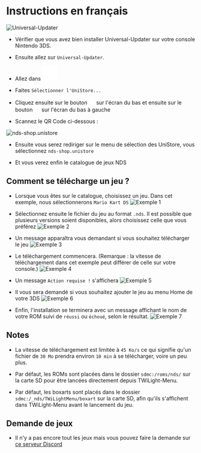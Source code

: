 # Instructions en français

![Universal-Updater](https://raw.githubusercontent.com/TheRinzler65/NDS-Shop/main/docs/favicon.ico)

- Vérifier que vous avez bien installer Universal-Updater sur votre console Nintendo 3DS.

- Ensuite allez sur `Universal-Updater`.

- Allez dans ![Réglages](https://github.com/Universal-Team/Universal-Updater/raw/master/assets/gfx/sprites/settings.png)

- Faites `Sélectionner l'UniStore...`

- Cliquez ensuite sur le bouton ![Ajout](https://github.com/Universal-Team/Universal-Updater/raw/master/assets/gfx/sprites/add.png) sur l'écran du bas et ensuite sur le bouton ![QR Code](https://github.com/Universal-Team/Universal-Updater/raw/master/assets/gfx/sprites/qr_code.png) sur l'écran du bas à gauche

- Scannez le QR Code ci-dessous : 


![nds-shop.unistore](https://github.com/TheRinzler65/NDS-Shop/raw/main/qrcode-nds-shop.unistore.png)


- Ensuite vous serez rediriger sur le menu de sélection des UniStore, vous sélectionnez `nds-shop.unistore`

- Et vous verez enfin le catalogue de jeux NDS


## Comment se télécharge un jeu ?

- Lorsque vous êtes sur le catalogue, choisissez un jeu. Dans cet exemple, nous sélectionnerons `Mario Kart DS` ![Exemple 1](https://github.com/TheRinzler65/NDS-Shop/raw/main/tutorial/screenshots/exemple1FR.png)

- Sélectionnez ensuite le fichier du jeu au format `.nds`. Il est possible que plusieurs versions soient disponibles, alors choisissez celle que vous préférez ![Exemple 2](https://github.com/TheRinzler65/NDS-Shop/raw/main/tutorial/screenshots/exemple2FR.png)

- Un message apparaîtra vous demandant si vous souhaitez télécharger le jeu ![Exemple 3](https://github.com/TheRinzler65/NDS-Shop/raw/main/tutorial/screenshots/exemple3FR.png)

- Le téléchargement commencera. (Remarque : la vitesse de téléchargement dans cet exemple peut différer de celle sur votre console.) ![Exemple 4](https://github.com/TheRinzler65/NDS-Shop/raw/main/tutorial/screenshots/exemple4FR.png)

- Un message `Action requise !` s'affichera ![Exemple 5](https://github.com/TheRinzler65/NDS-Shop/raw/main/tutorial/screenshots/exemple5FR.png)

- Il vous sera demandé si vous souhaitez ajouter le jeu au menu Home de votre 3DS  ![Exemple 6](https://github.com/TheRinzler65/NDS-Shop/raw/main/tutorial/screenshots/exemple6FR.png)

- Enfin, l'installation se terminera avec un message affichant le nom de votre ROM suivi de `réussi` ou `échoué`, selon le résultat. ![Exemple 7](https://github.com/TheRinzler65/NDS-Shop/raw/main/tutorial/screenshots/exemple7FR.png)


## Notes

- La vitesse de téléchargement est limitée à `45 Ko/s` ce qui signifie qu'un fichier de `30 Mo` prendra environ  `10 min` à se télécharger, voire un peu plus.

- Par défaut, les ROMs sont placées dans le dossier `sdmc:/roms/nds/` sur la carte SD pour être lancées directement depuis TWiLight-Menu.

- Par défaut, les boxarts sont placés dans le dossier `sdmc:/_nds/TWiLightMenu/boxart` sur la carte SD, afin qu'ils s'affichent dans TWiLight-Menu avant le lancement du jeu.

## Demande de jeux

- Il n'y a pas encore tout les jeux mais vous pouvez faire la demande sur [ce serveur Discord](https://discord.gg/tWuMKd8ZHm)